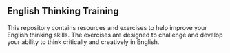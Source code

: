 ## English Thinking Training
This repository contains resources and exercises to help improve your English thinking skills. 
The exercises are designed to challenge and develop your ability to think critically and creatively in English.